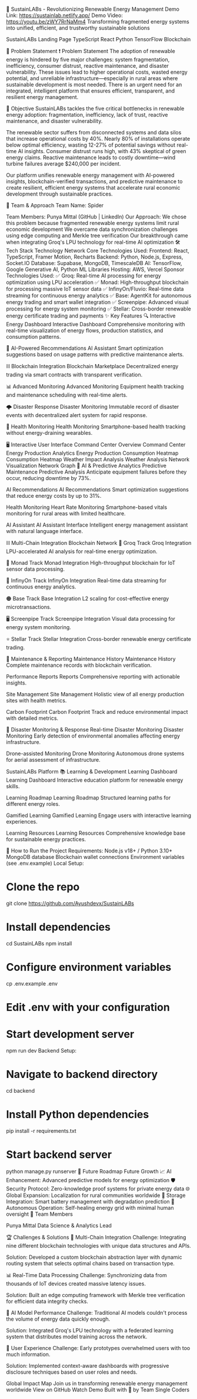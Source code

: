 🌟 SustainLABs - Revolutionizing Renewable Energy Management
Demo Link: https://sustainlab.netlify.app/
Demo Video: https://youtu.be/zWY7RrNaMm4
Transforming fragmented energy systems into unified, efficient, and trustworthy sustainable solutions

SustainLABs Landing Page
TypeScript React Python TensorFlow Blockchain

📌 Problem Statement
❗ Problem Statement The adoption of renewable energy is hindered by five major challenges: system fragmentation, inefficiency, consumer distrust, reactive maintenance, and disaster vulnerability. These issues lead to higher operational costs, wasted energy potential, and unreliable infrastructure—especially in rural areas where sustainable development is most needed. There is an urgent need for an integrated, intelligent platform that ensures efficient, transparent, and resilient energy management.

🎯 Objective
SustainLABs tackles the five critical bottlenecks in renewable energy adoption: fragmentation, inefficiency, lack of trust, reactive maintenance, and disaster vulnerability.

The renewable sector suffers from disconnected systems and data silos that increase operational costs by 40%. Nearly 80% of installations operate below optimal efficiency, wasting 12-27% of potential savings without real-time AI insights. Consumer distrust runs high, with 43% skeptical of green energy claims. Reactive maintenance leads to costly downtime—wind turbine failures average $240,000 per incident.

Our platform unifies renewable energy management with AI-powered insights, blockchain-verified transactions, and predictive maintenance to create resilient, efficient energy systems that accelerate rural economic development through sustainable practices.

🧠 Team & Approach
Team Name:
Spider

Team Members:
Punya Mittal (GitHub | LinkedIn)
Our Approach:
We chose this problem because fragmented renewable energy systems limit rural economic development
We overcame data synchronization challenges using edge computing and Merkle tree verification
Our breakthrough came when integrating Groq's LPU technology for real-time AI optimization
🛠️ Tech Stack
Technology Network
Core Technologies Used:
Frontend: React, TypeScript, Framer Motion, Recharts
Backend: Python, Node.js, Express, Socket.IO
Database: Supabase, MongoDB, TimescaleDB
AI: TensorFlow, Google Generative AI, Python ML Libraries
Hosting: AWS, Vercel
Sponsor Technologies Used:
✅ Groq: Real-time AI processing for energy optimization using LPU acceleration
✅ Monad: High-throughput blockchain for processing massive IoT sensor data
✅ InfinyOn/Fluvio: Real-time data streaming for continuous energy analytics
✅ Base: AgentKit for autonomous energy trading and smart wallet integration
✅ Screenpipe: Advanced visual processing for energy system monitoring
✅ Stellar: Cross-border renewable energy certificate trading and payments
✨ Key Features
🔍 Interactive Energy Dashboard
Interactive Dashboard
Comprehensive monitoring with real-time visualization of energy flows, production statistics, and consumption patterns.

🧠 AI-Powered Recommendations
AI Assistant
Smart optimization suggestions based on usage patterns with predictive maintenance alerts.

⛓️ Blockchain Integration
Blockchain Marketplace
Decentralized energy trading via smart contracts with transparent verification.

📊 Advanced Monitoring
Advanced Monitoring
Equipment health tracking and maintenance scheduling with real-time alerts.

🌩️ Disaster Response
Disaster Monitoring
Immutable record of disaster events with decentralized alert system for rapid response.

💓 Health Monitoring
Health Monitoring
Smartphone-based health tracking without energy-draining wearables.

🖥️ Interactive User Interface
Command Center Overview
Command Center
Energy Production Analytics
Energy Production
Consumption Heatmap
Consumption Heatmap
Weather Impact Analysis
Weather Analysis
Network Visualization
Network Graph
🧠 AI & Predictive Analytics
Predictive Maintenance
Predictive Analysis
Anticipate equipment failures before they occur, reducing downtime by 73%.

AI Recommendations
AI Recommendations
Smart optimization suggestions that reduce energy costs by up to 31%.

Health Monitoring
Heart Rate Monitoring
Smartphone-based vitals monitoring for rural areas with limited healthcare.

AI Assistant
AI Assistant Interface
Intelligent energy management assistant with natural language interface.

⛓️ Multi-Chain Integration
Blockchain Network
🔷 Groq Track
Groq Integration
LPU-accelerated AI analysis for real-time energy optimization.

🔮 Monad Track
Monad Integration
High-throughput blockchain for IoT sensor data processing.

🌊 InfinyOn Track
InfinyOn Integration
Real-time data streaming for continuous energy analytics.

🟠 Base Track
Base Integration
L2 scaling for cost-effective energy microtransactions.

🖥️ Screenpipe Track
Screenpipe Integration
Visual data processing for energy system monitoring.

⭐ Stellar Track
Stellar Integration
Cross-border renewable energy certificate trading.

📝 Maintenance & Reporting
Maintenance History
Maintenance History
Complete maintenance records with blockchain verification.

Performance Reports
Reports
Comprehensive reporting with actionable insights.

Site Management
Site Management
Holistic view of all energy production sites with health metrics.

Carbon Footprint
Carbon Footprint
Track and reduce environmental impact with detailed metrics.

🚨 Disaster Monitoring & Response
Real-time Disaster Monitoring
Disaster Monitoring
Early detection of environmental anomalies affecting energy infrastructure.

Drone-assisted Monitoring
Drone Monitoring
Autonomous drone systems for aerial assessment of infrastructure.

SustainLABs Platform
📚 Learning & Development
Learning Dashboard
Learning Dashboard
Interactive education platform for renewable energy skills.

Learning Roadmap
Learning Roadmap
Structured learning paths for different energy roles.

Gamified Learning
Gamified Learning
Engage users with interactive learning experiences.

Learning Resources
Learning Resources
Comprehensive knowledge base for sustainable energy practices.

🧪 How to Run the Project
Requirements:
Node.js v18+ / Python 3.10+
MongoDB database
Blockchain wallet connections
Environment variables (see .env.example)
Local Setup:
# Clone the repo
git clone https://github.com/Ayushdevx/SustainLABs

# Install dependencies
cd SustainLABs
npm install

# Configure environment variables
cp .env.example .env
# Edit .env with your configuration

# Start development server
npm run dev
Backend Setup:
# Navigate to backend directory
cd backend

# Install Python dependencies
pip install -r requirements.txt

# Start backend server
python manage.py runserver
🧬 Future Roadmap
Future Growth
📈 AI Enhancement: Advanced predictive models for energy optimization
🛡️ Security Protocol: Zero-knowledge proof systems for private energy data
🌐 Global Expansion: Localization for rural communities worldwide
🔋 Storage Integration: Smart battery management with degradation prediction
🤖 Autonomous Operation: Self-healing energy grid with minimal human oversight
👥 Team Members

Punya Mittal
Data Science & Analytics Lead

 
🏆 Challenges & Solutions
🔄 Multi-Chain Integration
Challenge: Integrating nine different blockchain technologies with unique data structures and APIs.

Solution: Developed a custom blockchain abstraction layer with dynamic routing system that selects optimal chains based on transaction type.

📊 Real-Time Data Processing
Challenge: Synchronizing data from thousands of IoT devices created massive latency issues.

Solution: Built an edge computing framework with Merkle tree verification for efficient data integrity checks.

🧠 AI Model Performance
Challenge: Traditional AI models couldn't process the volume of energy data quickly enough.

Solution: Integrated Groq's LPU technology with a federated learning system that distributes model training across the network.

👥 User Experience
Challenge: Early prototypes overwhelmed users with too much information.

Solution: Implemented context-aware dashboards with progressive disclosure techniques based on user roles and needs.

Global Impact Map
Join us in transforming renewable energy management worldwide
View on GitHub Watch Demo
Built with 💚 by Team Single Coders
